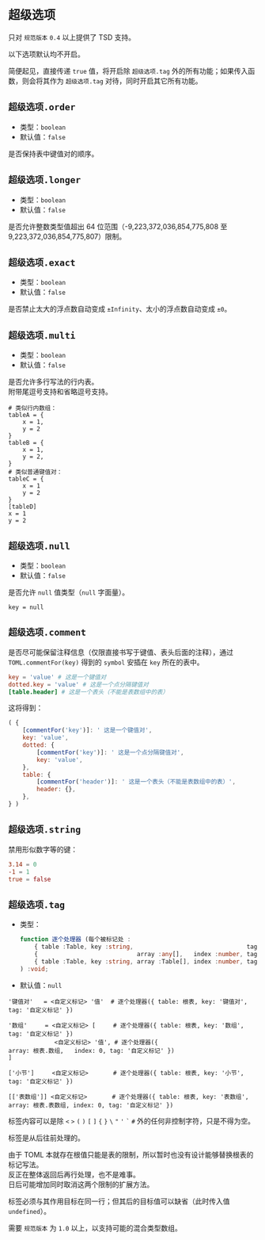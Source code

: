 ﻿
`超级选项`
==========

只对 `规范版本` `0.4` 以上提供了 TSD 支持。

以下选项默认均不开启。

简便起见，直接传递 `true` 值，将开启除 `超级选项.tag` 外的所有功能；如果传入函数，则会将其作为 `超级选项.tag` 对待，同时开启其它所有功能。

`超级选项.order`
----------------

*   类型：`boolean`
*   默认值：`false`

是否保持表中键值对的顺序。

`超级选项.longer`
-----------------

*   类型：`boolean`
*   默认值：`false`

是否允许整数类型值超出 64 位范围（-9,223,372,036,854,775,808 至 9,223,372,036,854,775,807）限制。

`超级选项.exact`
----------------

*   类型：`boolean`
*   默认值：`false`

是否禁止太大的浮点数自动变成 `±Infinity`、太小的浮点数自动变成 `±0`。

`超级选项.multi`
----------------

*   类型：`boolean`
*   默认值：`false`

是否允许多行写法的行内表。  
附带尾逗号支持和省略逗号支持。

```
# 类似行内数组：
tableA = {
    x = 1,
    y = 2
}
tableB = {
    x = 1,
    y = 2,
}
# 类似普通键值对：
tableC = {
    x = 1
    y = 2
}
[tableD]
x = 1
y = 2
```

`超级选项.null`
---------------

*   类型：`boolean`
*   默认值：`false`

是否允许 `null` 值类型（`null` 字面量）。

```
key = null
```

`超级选项.comment`
------------------

是否尽可能保留注释信息（仅限直接书写于键值、表头后面的注释），通过 `TOML.commentFor(key)` 得到的 `symbol` 安插在 `key` 所在的表中。

```toml
key = 'value' # 这是一个键值对
dotted.key = 'value' # 这是一个点分隔键值对
[table.header] # 这是一个表头（不能是表数组中的表）
```

这将得到：

```javascript
( {
    [commentFor('key')]: ' 这是一个键值对',
    key: 'value',
    dotted: {
        [commentFor('key')]: ' 这是一个点分隔键值对',
    	key: 'value',
    },
    table: {
    	[commentFor('header')]: ' 这是一个表头（不能是表数组中的表）',
    	header: {},
    },
} )
```

`超级选项.string`
------------------

禁用形似数字等的键：

```toml
3.14 = 0
-1 = 1
true = false
```

`超级选项.tag`
--------------

*   类型：
    ```typescript
    function 逐个处理器 (每个被标记处 :
        { table :Table, key :string,                                tag :string } |
        {                            array :any[],   index :number, tag :string } |
        { table :Table, key :string, array :Table[], index :number, tag :string }
    ) :void;
    ```
*   默认值：`null`

```
'键值对'   = <自定义标记> '值'  # 逐个处理器({ table: 根表, key: '键值对',                               tag: '自定义标记' })

'数组'     = <自定义标记> [     # 逐个处理器({ table: 根表, key: '数组',                                 tag: '自定义标记' })
             <自定义标记> '值', # 逐个处理器({                             array: 根表.数组,   index: 0, tag: '自定义标记' })
]

['小节']     <自定义标记>       # 逐个处理器({ table: 根表, key: '小节',                                 tag: '自定义标记' })

[['表数组']] <自定义标记>       # 逐个处理器({ table: 根表, key: '表数组', array: 根表.表数组, index: 0, tag: '自定义标记' })
```

标签内容可以是除 `<` `>` `(` `)` `[` `]` `{` `}` <code>&#92;</code> `"` `'` <code>&#96;</code> `#` 外的任何非控制字符，只是不得为空。

标签是从后往前处理的。

由于 TOML 本就存在根值只能是表的限制，所以暂时也没有设计能够替换根表的标记写法。  
反正在整体返回后再行处理，也不是难事。  
日后可能增加同时取消这两个限制的扩展方法。

标签必须与其作用目标在同一行；但其后的目标值可以缺省（此时传入值 `undefined`）。

需要 `规范版本` 为 `1.0` 以上，以支持可能的混合类型数组。
